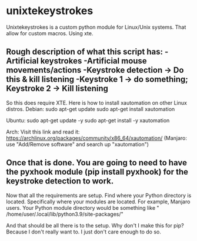 # unixtekeystrokes
Unixtekeystrokes is a custom python module for Linux/Unix systems. That allow for custom macros. Using xte.

Rough description of what this script has:
-Artificial keystrokes
-Artificial mouse movements/actions
-Keystroke detection -> Do this & kill listening
-Keystroke 1 -> do something; Keystroke 2 -> Kill listening
----------------------------------------
So this does require XTE. Here is how to install xautomation on other Linux distros.
Debian: 
sudo apt-get update
sudo apt-get install xautomation

Ubuntu:
sudo apt-get update -y
sudo apt-get install -y xautomation

Arch: 
Visit this link and read it: https://archlinux.org/packages/community/x86_64/xautomation/
(Manjaro: use "Add/Remove software" and search up "xautomation")

Once that is done. You are going to need to have the pyxhook module (pip install pyxhook) for the keystroke detection to work.
---------------------------------------- 
Now that all the requirements are setup. Find where your Python directory is located. Specifically where your modules are located.
For example, Manjaro users. Your Python module directory would be something like " /home/user/.local/lib/python3.9/site-packages/"

And that should be all there is to the setup.
 Why don't I make this for pip? Because I don't really want to. I just don't care enough to do so.
